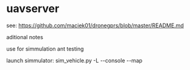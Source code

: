# uavserver

see:
https://github.com/maciek01/dronegprs/blob/master/README.md

aditional notes

use for simmulation ant testing

launch simmulator: sim_vehicle.py -L <location name> --console --map
